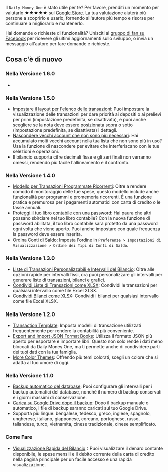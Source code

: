 Il `Daily Money One` è stato utile per te? Per favore, prenditi un momento per valutarlo ★★★★★ sul [Google Store](https://play.google.com/store/apps/details?id=com.colaorange.dailymoneyone). La tua valutazione aiuterà più persone a scoprirlo e usarlo, fornendo all'autore più tempo e risorse per continuare a migliorarlo e mantenerlo.

Hai domande o richieste di funzionalità? Unisciti al [gruppo di fan su Facebook](https://www.facebook.com/colaorange.daily.money) per ricevere gli ultimi aggiornamenti sullo sviluppo, o invia un messaggio all'autore per fare domande e richieste.

## Cosa c'è di nuovo

### Nella Versione 1.6.0
*

### Nella Versione 1.5.0
* [Impostare il layout per l'elenco delle transazioni](https://youtu.be/TzQj2pY6sWs): Puoi impostare la visualizzazione delle transazioni per dare priorità ai depositi o ai prelievi per primi (impostazione predefinita, se disattivata), e puoi anche scegliere se la nota deve essere posizionata sopra o sotto (impostazione predefinita, se disattivata) i dettagli.
* [Nascondere vecchi account che non sono più necessari](https://youtu.be/nKq7Mh_2nQA): Hai accumulato molti vecchi account nella tua lista che non sono più in uso? Usa la funzione di nascondere per evitare che interferiscano con le tue selezioni e operazioni.
* Il bilancio supporta cifre decimali fisse e gli zeri finali non verranno omessi, rendendo più facile l'allineamento e il confronto.

### Nella Versione 1.4.0
* [Modello per Transazioni Programmate Ricorrenti](https://youtu.be/TzQj2pY6sWs): Oltre a rendere comodo il monitoraggio delle tue spese, questo modello include anche funzionalità per programmi e promemoria ricorrenti. È una funzione pratica e premurosa per i pagamenti automatici con carta di credito o le tasse annuali.
* [Proteggi il tuo libro contabile con una password](https://youtu.be/peoYqNG_4pk): Hai paura che altri possano sbirciare nel tuo libro contabile? Con la nuova funzione di password abilitata, il tuo libro contabile sarà protetto da una password ogni volta che viene aperto. Puoi anche impostare con quale frequenza la password deve essere inserita.
* Ordina Conti di Saldo: Imposta l'ordine in `Preferenze > Impostazioni di Visualizzazione > Ordine dei Tipi di Conti di Saldo`.

### Nella Versione 1.3.0
* [Liste di Transazioni Personalizzabili e Intervalli del Bilancio](https://youtu.be/O7EcLN82qIU): Oltre alle opzioni rapide per intervalli fissi, ora puoi personalizzare gli intervalli per generare liste di transazioni, bilanci e grafici.
* [Condividi Liste di Transazioni come XLSX](https://youtu.be/Bf7j39fsCSc): Condividi le transazioni per qualsiasi intervallo come file Excel XLSX.
* [Condividi Bilanci come XLSX](https://youtu.be/kpxJxNsButA): Condividi i bilanci per qualsiasi intervallo come file Excel XLSX.

### Nella Versione 1.2.0
* [Transaction Template](https://youtu.be/CtfJ5BecZfY): Imposta modelli di transazione utilizzati frequentemente per rendere la contabilità più conveniente.
* [Export and Import JSON Format Books](https://youtu.be/bHGEH7zcj78): Utilizza il formato JSON più aperto per esportare e importare libri. Questo non solo rende i dati meno bloccati da Daily Money One, ma ti permette anche di condividere parti dei tuoi dati con la tua famiglia.
* [More Color Themes](https://youtu.be/3Yw7m2AOvfc): Offrendo più temi colorati, scegli un colore che si adatta al tuo umore di oggi.

### Nella Versione 1.1.0
* [Backup automatico del database](https://youtube.com/shorts/dWePWDncx0k): Puoi configurare gli intervalli per i backup automatici del database, nonché il numero di backup conservati e i giorni massimi di conservazione.
* [Carica su Google Drive dopo il backup](https://youtu.be/hOJdtKElLuw): Dopo il backup manuale o automatico, i file di backup saranno caricati sul tuo Google Drive.
* Supporta più lingue: bengalese, tedesco, greco, inglese, spagnolo, ungherese, italiano, giapponese, coreano, portoghese, russo, tailandese, turco, vietnamita, cinese tradizionale, cinese semplificato.

### Come Fare
* [Visualizzazione Rapida del Bilancio](https://youtu.be/66tJxSrI_vQ)：Puoi visualizzare il denaro contante disponibile, le spese mensili e il debito corrente della carta di credito nella pagina principale per un facile accesso e una rapida visualizzazione.